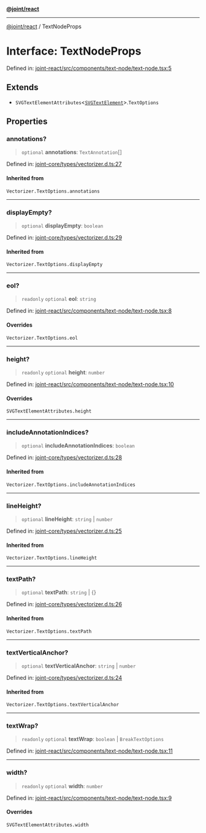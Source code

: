 [**@joint/react**](../README.md)

***

[@joint/react](../README.md) / TextNodeProps

# Interface: TextNodeProps

Defined in: [joint-react/src/components/text-node/text-node.tsx:5](https://github.com/samuelgja/joint/blob/main/packages/joint-react/src/components/text-node/text-node.tsx#L5)

## Extends

- `SVGTextElementAttributes`\<[`SVGTextElement`](https://developer.mozilla.org/docs/Web/API/SVGTextElement)\>.`TextOptions`

## Properties

### annotations?

> `optional` **annotations**: `TextAnnotation`[]

Defined in: [joint-core/types/vectorizer.d.ts:27](https://github.com/samuelgja/joint/blob/main/packages/joint-core/types/vectorizer.d.ts#L27)

#### Inherited from

`Vectorizer.TextOptions.annotations`

***

### displayEmpty?

> `optional` **displayEmpty**: `boolean`

Defined in: [joint-core/types/vectorizer.d.ts:29](https://github.com/samuelgja/joint/blob/main/packages/joint-core/types/vectorizer.d.ts#L29)

#### Inherited from

`Vectorizer.TextOptions.displayEmpty`

***

### eol?

> `readonly` `optional` **eol**: `string`

Defined in: [joint-react/src/components/text-node/text-node.tsx:8](https://github.com/samuelgja/joint/blob/main/packages/joint-react/src/components/text-node/text-node.tsx#L8)

#### Overrides

`Vectorizer.TextOptions.eol`

***

### height?

> `readonly` `optional` **height**: `number`

Defined in: [joint-react/src/components/text-node/text-node.tsx:10](https://github.com/samuelgja/joint/blob/main/packages/joint-react/src/components/text-node/text-node.tsx#L10)

#### Overrides

`SVGTextElementAttributes.height`

***

### includeAnnotationIndices?

> `optional` **includeAnnotationIndices**: `boolean`

Defined in: [joint-core/types/vectorizer.d.ts:28](https://github.com/samuelgja/joint/blob/main/packages/joint-core/types/vectorizer.d.ts#L28)

#### Inherited from

`Vectorizer.TextOptions.includeAnnotationIndices`

***

### lineHeight?

> `optional` **lineHeight**: `string` \| `number`

Defined in: [joint-core/types/vectorizer.d.ts:25](https://github.com/samuelgja/joint/blob/main/packages/joint-core/types/vectorizer.d.ts#L25)

#### Inherited from

`Vectorizer.TextOptions.lineHeight`

***

### textPath?

> `optional` **textPath**: `string` \| \{\}

Defined in: [joint-core/types/vectorizer.d.ts:26](https://github.com/samuelgja/joint/blob/main/packages/joint-core/types/vectorizer.d.ts#L26)

#### Inherited from

`Vectorizer.TextOptions.textPath`

***

### textVerticalAnchor?

> `optional` **textVerticalAnchor**: `string` \| `number`

Defined in: [joint-core/types/vectorizer.d.ts:24](https://github.com/samuelgja/joint/blob/main/packages/joint-core/types/vectorizer.d.ts#L24)

#### Inherited from

`Vectorizer.TextOptions.textVerticalAnchor`

***

### textWrap?

> `readonly` `optional` **textWrap**: `boolean` \| `BreakTextOptions`

Defined in: [joint-react/src/components/text-node/text-node.tsx:11](https://github.com/samuelgja/joint/blob/main/packages/joint-react/src/components/text-node/text-node.tsx#L11)

***

### width?

> `readonly` `optional` **width**: `number`

Defined in: [joint-react/src/components/text-node/text-node.tsx:9](https://github.com/samuelgja/joint/blob/main/packages/joint-react/src/components/text-node/text-node.tsx#L9)

#### Overrides

`SVGTextElementAttributes.width`
